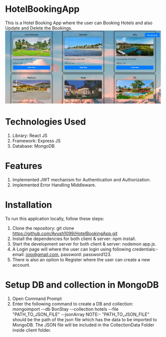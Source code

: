 # HotelBookingApp
This is a Hotel Booking App where the user can Booking Hotels and also Update and Delete the Bookings.
![Alt text](client/image/homepage.png)

# Technologies Used
1. Library: React JS
2. Framework: Express JS
3. Database: MongoDB

# Features
1. Implemented JWT mechanism for Authentication and Authorization.
2. Implemented Error Handling Middleware.

# Installation
To run this applcation locally, follow these steps:

1. Clone the repository: git clone https://github.com/Ayush1099/HotelBookingApp.git
2. Install the dependencies for both client & server: npm install.
3. Start the development server for both client & server: nodemon app.js.
4. A Login page will where the user can login using following credentials:- email: jojo@gmail.com, password: password123.
5. There is also an option to Register where the user can create a new account.

# Setup DB and collection in MongoDB
1. Open Command Prompt
2. Enter the following command to create a DB and collection: mongoimport --db BonStay --collection hotels --file "PATH_TO_JSON_FILE" --jsonArray NOTE:- "PATH_TO_JSON_FILE" should be the path of the json file which has the data to be imported to MongoDB. The JSON file will be included in the CollectionData Folder inside client folder.
